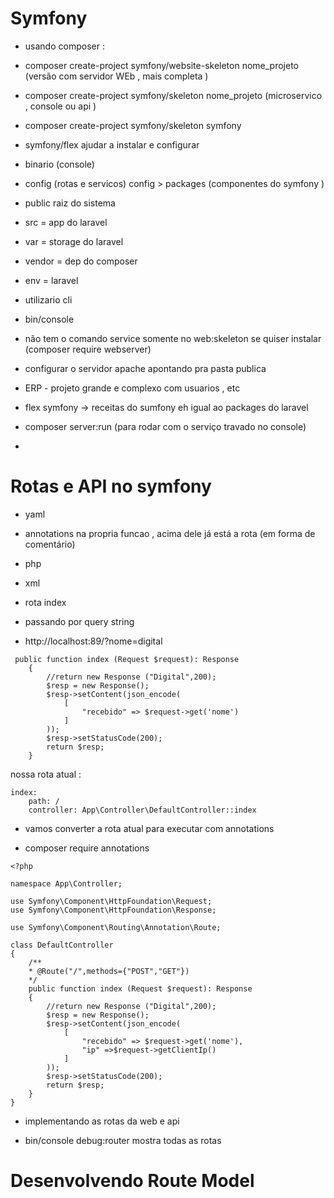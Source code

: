 # Symfony 

- usando composer : 

- composer create-project symfony/website-skeleton nome_projeto (versão com servidor WEb , mais completa )

- composer create-project symfony/skeleton nome_projeto (microservico , console ou api )

- composer create-project symfony/skeleton symfony

- symfony/flex ajudar a instalar e configurar 

- binario (console)
- config (rotas e servicos)  config > packages (componentes do symfony )
- public raiz do sistema 
- src = app do laravel 
- var = storage do laravel 
- vendor = dep do composer
- env = laravel 

- utilizario cli 
- bin/console
- não tem o comando service  somente no web:skeleton  se quiser instalar (composer require webserver)

- configurar o servidor apache apontando pra pasta publica 
- ERP - projeto grande e complexo com usuarios , etc 
- flex symfony -> receitas do sumfony eh igual ao packages do laravel 
- composer server:run (para rodar com o serviço travado no console)
-
# Rotas e API no symfony 

- yaml 
- annotations na propria funcao , acima dele já está a rota (em forma de comentário)
- php 
- xml 

- rota index 
- passando por query string 
- http://localhost:89/?nome=digital

```JS 
 public function index (Request $request): Response
    {
        //return new Response ("Digital",200);
        $resp = new Response();
        $resp->setContent(json_encode(
            [
                "recebido" => $request->get('nome')
            ]
        )); 
        $resp->setStatusCode(200);
        return $resp; 
    }
```

nossa rota atual : 

```JS 
index:
    path: /
    controller: App\Controller\DefaultController::index
```
- vamos converter a rota atual para executar com annotations 

- composer require annotations

```JS
<?php 

namespace App\Controller; 

use Symfony\Component\HttpFoundation\Request; 
use Symfony\Component\HttpFoundation\Response; 

use Symfony\Component\Routing\Annotation\Route;

class DefaultController 
{
    /**
    * @Route("/",methods={"POST","GET"})
    */
    public function index (Request $request): Response
    {
        //return new Response ("Digital",200);
        $resp = new Response();
        $resp->setContent(json_encode(
            [
                "recebido" => $request->get('nome'),
                "ip" =>$request->getClientIp()
            ]
        )); 
        $resp->setStatusCode(200);
        return $resp; 
    }
}
```

- implementando as rotas da web e api 

- bin/console debug:router mostra todas as rotas 

# Desenvolvendo Route Model 

